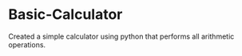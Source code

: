 # Basic-Calculator
Created a simple calculator using python that performs all arithmetic operations.
